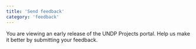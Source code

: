 ```yaml
---
title: 'Send feedback'
category: 'feedback'
---
```


You are viewing an early release of the UNDP Projects portal. Help us make it better by submitting your feedback.